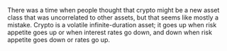 
There was a time when people thought that crypto might be a new asset class that was uncorrelated to other assets, but that seems like mostly a mistake. Crypto is a volatile infinite-duration asset; it goes up when risk appetite goes up or when interest rates go down, and down when risk appetite goes down or rates go up.
